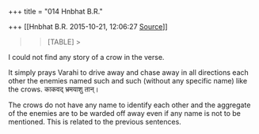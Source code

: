 +++
title = "014 Hnbhat B.R."

+++
[[Hnbhat B.R.	2015-10-21, 12:06:27 [Source](https://groups.google.com/g/samskrita/c/b7RVGdKauCo)]]



> 
> > 
> > 
> > 
> > [TABLE] >
> 
> > 
> > 
> > 

  

I could not find any story of a crow in the verse.

  

It simply prays Varahi to drive away and chase away in all directions each other the enemies named such and such (without any specific name)
like the crows. काकवद् भ्रमयाशु तान्।

  

The crows do not have any name to identify each other and the aggregate of the enemies are to be warded off away even if any name is not to be mentioned. This is related to the previous sentences.

  

  

  

  

  

  

